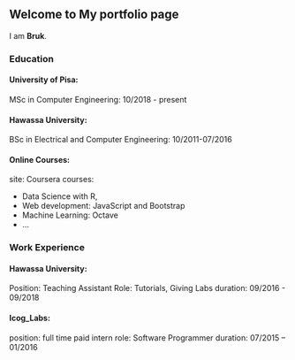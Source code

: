 ## Welcome to My portfolio page

I am **Bruk**. <br>

### Education
#### University of Pisa:  
MSc in Computer Engineering: 10/2018 - present

#### Hawassa University: 
BSc in Electrical and Computer Engineering: 10/2011-07/2016

#### Online Courses:
site: Coursera
courses: 
* Data Science with R, 
* Web development: JavaScript and Bootstrap
* Machine Learning: Octave 
* ...

### Work Experience
#### Hawassa University:
Position: Teaching Assistant
Role: Tutorials, Giving Labs
duration: 09/2016 - 09/2018

#### Icog_Labs: 
position: full time paid intern
role: Software Programmer
duration: 07/2015 – 01/2016



